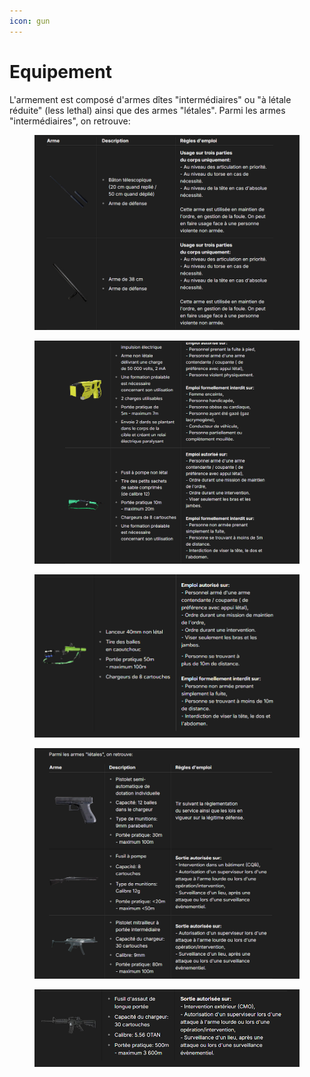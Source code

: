 ```yaml
---
icon: gun
---
```


# Equipement

L'armement est composé d'armes dîtes "intermédiaires" ou "à létale réduite" (less lethal) ainsi que des armes "létales". Parmi les armes "intermédiaires", on retrouve:

<figure><img src="../.gitbook/assets/image (1).png" alt=""><figcaption></figcaption></figure>

<figure><img src="../.gitbook/assets/image (3).png" alt=""><figcaption></figcaption></figure>

<figure><img src="../.gitbook/assets/image (4).png" alt=""><figcaption></figcaption></figure>

<figure><img src="../.gitbook/assets/image (5).png" alt=""><figcaption></figcaption></figure>

<figure><img src="../.gitbook/assets/image (6).png" alt=""><figcaption></figcaption></figure>
